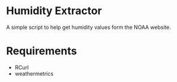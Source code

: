 # Humidity Extractor

A simple script to help get humidity values form the NOAA website.

# Requirements

* RCurl
* weathermetrics


